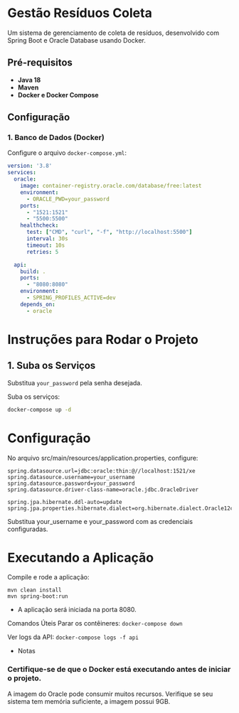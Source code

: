 # Gestão Resíduos Coleta

Um sistema de gerenciamento de coleta de resíduos, desenvolvido com Spring Boot e Oracle Database usando Docker.

## Pré-requisitos

- **Java 18**
- **Maven**
- **Docker e Docker Compose**

## Configuração

### 1. Banco de Dados (Docker)

Configure o arquivo `docker-compose.yml`:

```yaml
version: '3.8'
services:
  oracle:
    image: container-registry.oracle.com/database/free:latest
    environment:
      - ORACLE_PWD=your_password
    ports:
      - "1521:1521"
      - "5500:5500"
    healthcheck:
      test: ["CMD", "curl", "-f", "http://localhost:5500"]
      interval: 30s
      timeout: 10s
      retries: 5

  api:
    build: .
    ports:
      - "8080:8080"
    environment:
      - SPRING_PROFILES_ACTIVE=dev
    depends_on:
      - oracle
```
# Instruções para Rodar o Projeto

## 1. Suba os Serviços

Substitua `your_password` pela senha desejada.

Suba os serviços:

```bash
docker-compose up -d
```

# Configuração
No arquivo src/main/resources/application.properties, configure:

```properties
spring.datasource.url=jdbc:oracle:thin:@//localhost:1521/xe
spring.datasource.username=your_username
spring.datasource.password=your_password
spring.datasource.driver-class-name=oracle.jdbc.OracleDriver

spring.jpa.hibernate.ddl-auto=update
spring.jpa.properties.hibernate.dialect=org.hibernate.dialect.Oracle12cDialect
```
Substitua your_username e your_password com as credenciais configuradas.

# Executando a Aplicação
Compile e rode a aplicação:

```
mvn clean install
mvn spring-boot:run
```
- A aplicação será iniciada na porta 8080.

Comandos Úteis
Parar os contêineres: `docker-compose down`

Ver logs da API: `docker-compose logs -f api`

- Notas

### Certifique-se de que o Docker está executando antes de iniciar o projeto.

A imagem do Oracle pode consumir muitos recursos. Verifique se seu sistema tem memória suficiente, a imagem possui 9GB.